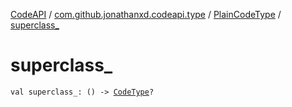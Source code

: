 [CodeAPI](../../index.md) / [com.github.jonathanxd.codeapi.type](../index.md) / [PlainCodeType](index.md) / [superclass_](.)

# superclass_

`val superclass_: () -> `[`CodeType`](../-code-type/index.md)`?`